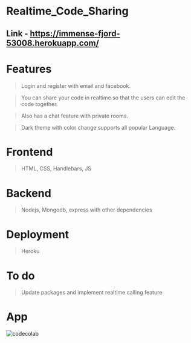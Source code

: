 # Realtime_Code_Sharing 

## Link - https://immense-fjord-53008.herokuapp.com/

# Features 

> Login and register with email and facebook. 
 
> You can share your code in realtime so that the users can edit the code together.
 
> Also has a chat feature with private rooms.

> Dark theme with color change supports all popular Language.

# Frontend 

> HTML, CSS, Handlebars, JS

# Backend 

> Nodejs, Mongodb, express with other dependencies 

# Deployment

> Heroku

# To do

> Update packages and implement realtime calling feature

# App

![codecolab](https://user-images.githubusercontent.com/57112545/113929299-84815f80-980d-11eb-99de-7c6c2dba76be.png)
